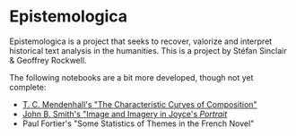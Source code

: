 # Epistemologica

Epistemologica is a project that seeks to recover, valorize and interpret historical text analysis in the humanities. This is a project by Stéfan Sinclair & Geoffrey Rockwell.

The following notebooks are a bit more developed, though not yet complete:

* [T. C. Mendenhall's "The Characteristic Curves of Composition"](Mendenhall-CharacteristicCurve.ipynb)
* [John B. Smith's "Image and Imagery in Joyce's _Portrait_](Smith-Imagery.ipynb)
* Paul Fortier's "Some Statistics of Themes in the French Novel"
